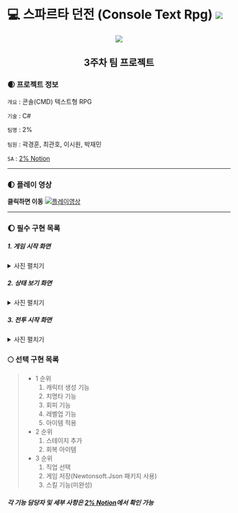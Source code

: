 # 💻 스파르타 던전 (Console Text Rpg) <img src="https://img.shields.io/badge/C%23-5D5D5D?style=flat&logo=csharp&logoColor=FFFFFF"/>    

<div align="center">
  <img src="https://encrypted-tbn0.gstatic.com/images?q=tbn:ANd9GcSGGtUQnh2auP6-5piyLjjhl-X2ScndYQy1bBnparJO&s"></img>


## 3주차 팀 프로젝트
</div>
  
### 🌒 프로젝트 정보
`개요` : 콘솔(CMD) 텍스트형 RPG    

`기술` : C#    

`팀명` : 2%    

`팀원` : 곽경훈, 최관호, 이시원, 박재민    

`SA` : [2% Notion](https://teamsparta.notion.site/2-8558d1211ab049019c5faef439a576b0, "2% SA")    

---
### 🌓 플레이 영상
**클릭하면 이동**
[![플레이영상](https://img.youtube.com/vi/x_vE_qIIouQ/0.jpg)](https://youtu.be/x_vE_qIIouQ?si=GYskSgqDG827PWI8)

---

### 🌔 필수 구현 목록

##### 1. 게임 시작 화면    
<details><summary>사진 펼치기</summary>

   ![image](https://github.com/SnowScapes/SpartaDungeon-Team-/assets/39547945/d7c4b3cb-f61b-4e03-ba10-28009f38884e)    
</details>

##### 2. 상태 보기 화면    
<details><summary>사진 펼치기</summary>

   ![image](https://github.com/SnowScapes/SpartaDungeon-Team-/assets/39547945/b0585f28-4947-48d2-a95d-0c8747caaf0d)    
</details>

##### 3. 전투 시작 화면    
<details><summary>사진 펼치기</summary>

   ![image](https://github.com/SnowScapes/SpartaDungeon-Team-/assets/39547945/56b6f496-fce8-4b06-928f-086ae9de6fad)    
</details>

### 🌕 선택 구현 목록
  > * 1 순위
  >   1. 캐릭터 생성 기능
  >   2. 치명타 기능
  >   3. 회피 기능
  >   4. 레벨업 기능
  >   5. 아이템 적용
  > * 2 순위
  >   1. 스테이지 추가
  >   2. 회복 아이템
  > * 3 순위
  >   1. 직업 선택
  >   2. 게임 저장(Newtonsoft.Json 패키지 사용)
  >   3. 스킬 기능(미완성)

##### 각 기능 담당자 및 세부 사항은 [2% Notion](https://teamsparta.notion.site/2-8558d1211ab049019c5faef439a576b0, "2% SA")에서 확인 가능


